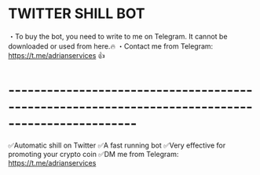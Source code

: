 # TWITTER SHILL BOT
・To buy the bot, you need to write to me on Telegram. It cannot be downloaded or used from here.🔥
・Contact me from Telegram: https://t.me/adrianservices 👍

# ------------------------------------------------------------------------------------------------
✅Automatic shill on Twitter
✅A fast running bot
✅Very effective for promoting your crypto coin
✅DM me from Telegram: https://t.me/adrianservices

